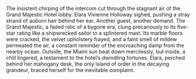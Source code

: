 The insistent chirping of the intercom cut through the stagnant air of the Grand Majestic Hotel lobby.  Elara Vivienne Holloway sighed, pushing a stray strand of auburn hair behind her ear. Another guest, another demand.  The Grand Majestic, a faded relic of a bygone era, clung precariously to its five-star rating like a shipwrecked sailor to a splintered mast.  Its marble floors were cracked, the velvet upholstery frayed, and a faint smell of mildew permeated the air, a constant reminder of the encroaching damp from the nearby ocean.  Outside, the Miami sun beat down mercilessly, but inside, a chill lingered, a testament to the hotel’s dwindling fortunes. Elara, perched behind her mahogany desk, the only island of order in the decaying grandeur, braced herself for the inevitable complaint.
